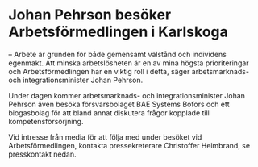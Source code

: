 # Johan Pehrson besöker Arbetsförmedlingen i Karlskoga

– Arbete är grunden för både gemensamt välstånd och individens egenmakt. Att minska arbetslösheten är en av mina högsta prioriteringar och Arbetsförmedlingen har en viktig roll i detta, säger arbetsmarknads- och integrationsminister Johan Pehrson.

Under dagen kommer arbetsmarknads- och integrationsminister Johan Pehrson även besöka försvarsbolaget BAE Systems Bofors och ett biogasbolag för att bland annat diskutera frågor kopplade till kompetensförsörjning.

Vid intresse från media för att följa med under besöket vid Arbetsförmedlingen, kontakta pressekreterare Christoffer Heimbrand, se presskontakt nedan.
